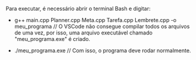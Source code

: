 Para executar, é necessário abrir o terminal Bash e digitar:

- g++ main.cpp Planner.cpp Meta.cpp Tarefa.cpp Lembrete.cpp -o meu_programa
// O VSCode não consegue compilar todos os arquivos de uma vez, por isso, uma arquivo executável chamado "meu_programa.exe" é criado.

- ./meu_programa.exe
// Com isso, o programa deve rodar normalmente.
